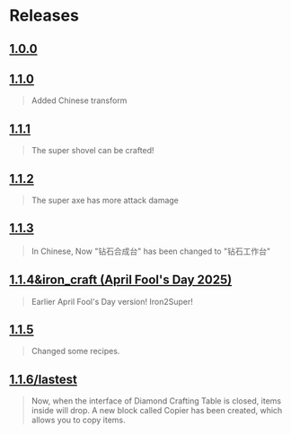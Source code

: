 # Releases

## [1.0.0](https://github.com/rainbow2013/coolitem/releases/download/1.0.0/coolitem-1.0.0.jar)

>

## [1.1.0](https://github.com/rainbow2013/coolitem/releases/download/1.1.0/coolitem-1.1.0.jar)

> Added Chinese transform

## [1.1.1](https://github.com/rainbow2013/coolitem/releases/download/1.1.1/coolitem-1.1.1.jar)

> The super shovel can be crafted!

## [1.1.2](https://github.com/rainbow2013/coolitem/releases/download/1.1.2/coolitem-1.1.2.jar)

> The super axe has more attack damage

## [1.1.3](https://github.com/rainbow2013/coolitem/releases/download/1.1.3/coolitem-1.1.3.jar)

> In Chinese, Now "钻石合成台" has been changed to "钻石工作台"

## [1.1.4&iron_craft (April Fool's Day 2025)](https://github.com/rainbow2013/coolitem/releases/download/1.1.4%26iron_craft/coolitem-1.1.4.iron_craft.jar)
<!-- It's Update On Feb. 2, 2025 hehe -->
> Earlier April Fool's Day version!
> Iron2Super!

## [1.1.5](https://github.com/rainbow2013/coolitem/releases/download/1.1.5/coolitem-1.1.5.jar)

> Changed some recipes.

## [1.1.6/lastest](https://github.com/rainbow2013/coolitem/releases/download/1.1.6/coolitem-1.1.6.jar)

> Now, when the interface of Diamond Crafting Table is closed, items inside will drop.
> A new block called Copier has been created, which allows you to copy items.
